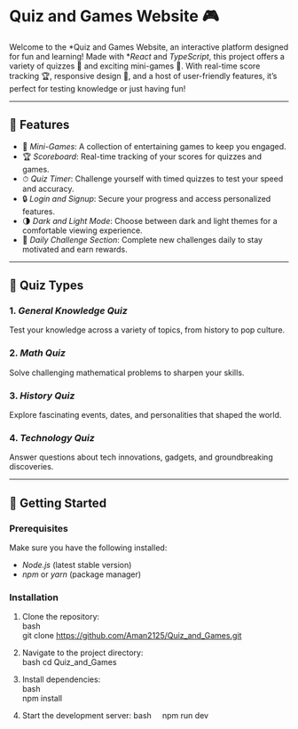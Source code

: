 # Quiz and Games Website 🎮  

Welcome to the *Quiz and Games Website, an interactive platform designed for fun and learning! Made with **React* and *TypeScript*, this project offers a variety of quizzes 🧠 and exciting mini-games 🎲. With real-time score tracking 🏆, responsive design 📱, and a host of user-friendly features, it’s perfect for testing knowledge or just having fun!

---

## 🌟 Features  

- 🎯 *Mini-Games*: A collection of entertaining games to keep you engaged.  
- 🏆 *Scoreboard*: Real-time tracking of your scores for quizzes and games.  
- ⏱ *Quiz Timer*: Challenge yourself with timed quizzes to test your speed and accuracy.  
- 🔒 *Login and Signup*: Secure your progress and access personalized features.  
- 🌗 *Dark and Light Mode*: Choose between dark and light themes for a comfortable viewing experience.  
- 📅 *Daily Challenge Section*: Complete new challenges daily to stay motivated and earn rewards.  

---

## 🧠 Quiz Types  

### 1. *General Knowledge Quiz*  
Test your knowledge across a variety of topics, from history to pop culture.  

### 2. *Math Quiz*  
Solve challenging mathematical problems to sharpen your skills.  

### 3. *History Quiz*  
Explore fascinating events, dates, and personalities that shaped the world.  

### 4. *Technology Quiz*  
Answer questions about tech innovations, gadgets, and groundbreaking discoveries.  

---

## 🚀 Getting Started  

### Prerequisites  
Make sure you have the following installed:  
- *Node.js* (latest stable version)  
- *npm* or *yarn* (package manager)  

### Installation  
1. Clone the repository:  
   bash  
   git clone https://github.com/Aman2125/Quiz_and_Games.git  

2. Navigate to the project directory:  
   bash 
   cd Quiz_and_Games  

3. Install dependencies:  
   bash  
   npm install

4. Start the development server:
   bash 
   npm run dev